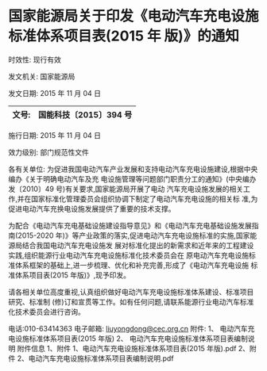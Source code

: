 # 国家能源局关于印发《电动汽车充电设施标准体系项目表(2015 年 版)》的通知

时效性: 现行有效

发文机关: 国家能源局

发文日期: 2015 年 11 月 04 日

| 文号:   | 国能科技〔2015〕394 号   |
|----------|--------------------------|

施行日期: 2015 年 11 月 04 日

效力级别: 部门规范性文件

各有关单位:
为促进我国电动汽车产业发展和支持电动汽车充电设施建设,根据中央编办《关于明确电动汽车及充 电设施管理等问题部门职责分工的通知》(中央编办发〔2010〕49 号)有关要求,国家能源局开展了电动 汽车充电设施发展的相关工作,并在国家标准化管理委员会组织协调下制定了电动汽车充电设施的相关标 准,为促进电动汽车充换电设施发展提供了重要的技术支撑。

为配合《电动汽车充电基础设施建设指导意见》和《电动汽车充电基础设施发展指南(2015-2020 年)》等产业政策的落实,促进电动汽车充电设施标准的实施,国家能源局结合我国电动汽车充电设施发 展对标准化提出的新需求和近年来的工程建设实践,组织能源行业电动汽车充电设施标准化技术委员会在 原电动汽车充电设施标准体系框架的基础上,进一步梳理、优化和补充完善,形成了《电动汽车充电设施 标准体系项目表(2015 年版)》,现予印发。

请各相关单位高度重视,认真组织做好电动汽车充电设施标准体系建设、标准项目研究、标准制
(修)订和宣贯等工作。如有任何问题,请联系能源行业电动汽车标准化技术委员会进行咨询。

电话:010-63414363 电子邮箱: liuyongdong@cec.org.cn 附件:
1、 电动汽车充电设施标准体系项目表(2015 年版)
2、 电动汽车充电设施标准体系项目表编制说明 附件信息 1、附件 1、电动汽车充电设施标准体系项目表(2015 年版).pdf 2、附件 2、电动汽车充电设施标准体系项目表编制说明.pdf